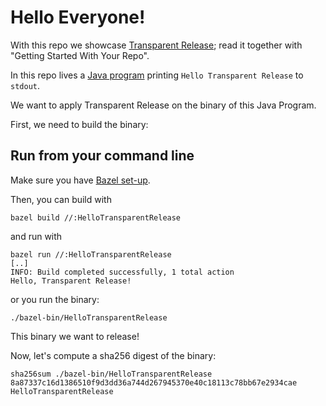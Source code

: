 # Hello Everyone!

With this repo we showcase [Transparent Release](https://github.com/project-oak/transparent-release); read it together with "Getting Started With Your Repo".

In this repo lives a [Java program](src/main/java/com/example/HelloTransparentRelease.java) printing `Hello Transparent Release` to `stdout`. 

We want to apply Transparent Release on the binary of this Java Program.

First, we need to build the binary:

## Run from your command line

Make sure you have [Bazel set-up](https://docs.bazel.build/versions/main/tutorial/java.html#before-you-begin).

Then, you can build with

```
bazel build //:HelloTransparentRelease 
```

and run with

```
bazel run //:HelloTransparentRelease
[..]
INFO: Build completed successfully, 1 total action
Hello, Transparent Release!
```

or you run the binary:

```
./bazel-bin/HelloTransparentRelease
```

This binary we want to release!

Now, let's compute a sha256 digest of the binary:

```
sha256sum ./bazel-bin/HelloTransparentRelease
8a87337c16d1386510f9d3dd36a744d267945370e40c18113c78bb67e2934cae  HelloTransparentRelease
```
